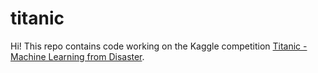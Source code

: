 # titanic

Hi! This repo contains code working on the Kaggle competition
[Titanic - Machine Learning from Disaster](https://www.kaggle.com/c/titanic).

